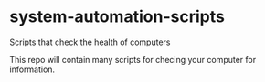 # system-automation-scripts
Scripts that check the health of computers

This repo will contain many scripts for checing your computer for information. 